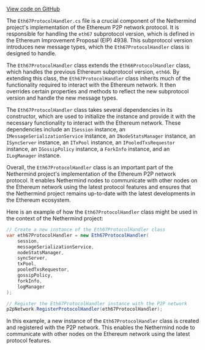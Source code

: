 [View code on GitHub](https://github.com/nethermindeth/nethermind/son/src/Nethermind/Nethermind.Network/P2P/Subprotocols/Eth/V67)

The `Eth67ProtocolHandler.cs` file is a crucial component of the Nethermind project's implementation of the Ethereum P2P network protocol. It is responsible for handling the `eth67` subprotocol version, which is defined in the Ethereum Improvement Proposal (EIP) 4938. This subprotocol version introduces new message types, which the `Eth67ProtocolHandler` class is designed to handle.

The `Eth67ProtocolHandler` class extends the `Eth66ProtocolHandler` class, which handles the previous Ethereum subprotocol version, `eth66`. By extending this class, the `Eth67ProtocolHandler` class inherits much of the functionality required to interact with the Ethereum network. It then overrides certain properties and methods to reflect the new subprotocol version and handle the new message types.

The `Eth67ProtocolHandler` class takes several dependencies in its constructor, which are used to initialize the instance and provide it with the necessary functionality to interact with the Ethereum network. These dependencies include an `ISession` instance, an `IMessageSerializationService` instance, an `INodeStatsManager` instance, an `ISyncServer` instance, an `ITxPool` instance, an `IPooledTxsRequestor` instance, an `IGossipPolicy` instance, a `ForkInfo` instance, and an `ILogManager` instance.

Overall, the `Eth67ProtocolHandler` class is an important part of the Nethermind project's implementation of the Ethereum P2P network protocol. It enables Nethermind nodes to communicate with other nodes on the Ethereum network using the latest protocol features and ensures that the Nethermind project remains up-to-date with the latest developments in the Ethereum ecosystem.

Here is an example of how the `Eth67ProtocolHandler` class might be used in the context of the Nethermind project:

```csharp
// Create a new instance of the Eth67ProtocolHandler class
var eth67ProtocolHandler = new Eth67ProtocolHandler(
    session,
    messageSerializationService,
    nodeStatsManager,
    syncServer,
    txPool,
    pooledTxsRequestor,
    gossipPolicy,
    forkInfo,
    logManager
);

// Register the Eth67ProtocolHandler instance with the P2P network
p2pNetwork.RegisterProtocolHandler(eth67ProtocolHandler);
```

In this example, a new instance of the `Eth67ProtocolHandler` class is created and registered with the P2P network. This enables the Nethermind node to communicate with other nodes on the Ethereum network using the latest protocol features.
